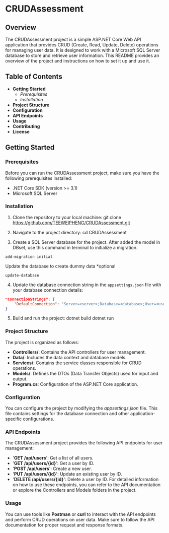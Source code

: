 # CRUDAssessment

## Overview

The CRUDAssessment project is a simple ASP.NET Core Web API application that provides CRUD (Create, Read, Update, Delete) operations for managing user data. It is designed to work with a Microsoft SQL Server database to store and retrieve user information. This README provides an overview of the project and instructions on how to set it up and use it.

## Table of Contents

- **Getting Started**
  - *Prerequisites*
  - *Installation*
- **Project Structure**
- **Configuration**
- **API Endpoints**
- **Usage**
- **Contributing**
- **License**

## Getting Started

### Prerequisites

Before you can run the CRUDAssessment project, make sure you have the following prerequisites installed:

- .NET Core SDK (version >= 3.1)
- Microsoft SQL Server

### Installation

1. Clone the repository to your local machine:
git clone https://github.com/TEEWEIPHENG/CRUDAssessment.git

2. Navigate to the project directory:
cd CRUDAssessment

3. Create a SQL Server database for the project.
After added the model in DBset, use this command in terminal to initialize a migration. 
```
add-migration initial
```
Update the database to create dummy data *optional
```
update-database
```
4. Update the database connection string in the `appsettings.json` file with your database connection details:

```json
"ConnectionStrings": {
    "DefaultConnection": "Server=<server>;Database=<database>;User=<user>;Password=<password>"
}
```

5. Build and run the project:
dotnet build
dotnet run

### Project Structure
The project is organized as follows:

- **Controllers/**: Contains the API controllers for user management.
- **Data/**: Includes the data context and database models.
- **Services/**: Contains the service classes responsible for CRUD operations.
- **Models/**: Defines the DTOs (Data Transfer Objects) used for input and output.
- **Program.cs**: Configuration of the ASP.NET Core application.

### Configuration
You can configure the project by modifying the *appsettings.json* file. This file contains settings for the database connection and other application-specific configurations.

### API Endpoints
The CRUDAssessment project provides the following API endpoints for user management:

- '**GET /api/users**': Get a list of all users.
- '**GET /api/users/{id}**': Get a user by ID.
- '**POST /api/users**': Create a new user.
- '**PUT /api/users/{id}**': Update an existing user by ID.
- '**DELETE /api/users/{id}**': Delete a user by ID.
For detailed information on how to use these endpoints, you can refer to the API documentation or explore the Controllers and Models folders in the project.

### Usage
You can use tools like **Postman** or **curl** to interact with the API endpoints and perform CRUD operations on user data. Make sure to follow the API documentation for proper request and response formats.
